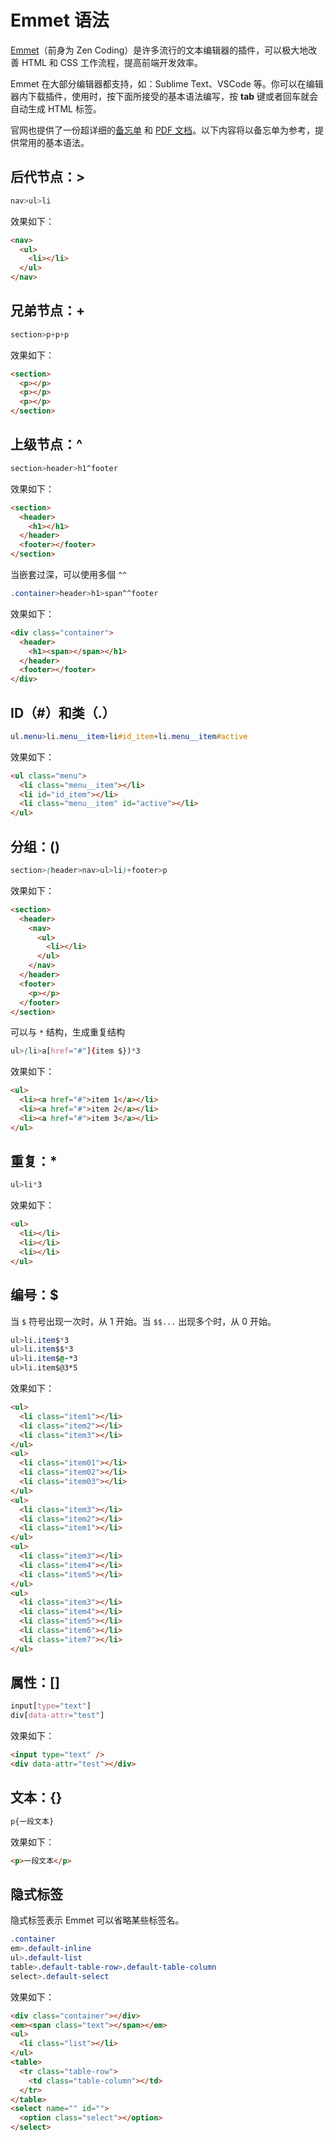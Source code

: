 # Emmet 语法

[Emmet](https://docs.emmet.io/)（前身为 Zen Coding）是许多流行的文本编辑器的插件，可以极大地改善 HTML 和 CSS 工作流程，提高前端开发效率。

Emmet 在大部分编辑器都支持，如：Sublime Text、VSCode 等。你可以在编辑器内下载插件，使用时，按下面所接受的基本语法编写，按 **tab** 键或者回车就会自动生成 HTML 标签。

官网也提供了一份超详细的[备忘单](https://docs.emmet.io/cheat-sheet/) 和 [PDF 文档](https://docs.emmet.io/cheatsheet-a5.pdf)。以下内容将以备忘单为参考，提供常用的基本语法。

## 后代节点：>

```css
nav>ul>li
```

效果如下：

```html
<nav>
  <ul>
    <li></li>
  </ul>
</nav>
```

## 兄弟节点：+

```css
section>p+p+p
```

效果如下：

```html
<section>
  <p></p>
  <p></p>
  <p></p>
</section>
```

## 上级节点：^

```css
section>header>h1^footer
```

效果如下：

```html
<section>
  <header>
    <h1></h1>
  </header>
  <footer></footer>
</section>
```

当嵌套过深，可以使用多個 `^^`

```css
.container>header>h1>span^^footer
```

效果如下：

```html
<div class="container">
  <header>
    <h1><span></span></h1>
  </header>
  <footer></footer>
</div>
```

## ID（#）和类（.）

```css
ul.menu>li.menu__item+li#id_item+li.menu__item#active
```

效果如下：

```html
<ul class="menu">
  <li class="menu__item"></li>
  <li id="id_item"></li>
  <li class="menu__item" id="active"></li>
</ul>
```

## 分组：()

```css
section>(header>nav>ul>li)+footer>p
```

效果如下：

```html
<section>
  <header>
    <nav>
      <ul>
        <li></li>
      </ul>
    </nav>
  </header>
  <footer>
    <p></p>
  </footer>
</section>
```

可以与 `*` 结构，生成重复结构

```css
ul>(li>a[href="#"]{item $})*3
```

效果如下：

```html
<ul>
  <li><a href="#">item 1</a></li>
  <li><a href="#">item 2</a></li>
  <li><a href="#">item 3</a></li>
</ul>
```

## 重复：*

```css
ul>li*3
```

效果如下：

```html
<ul>
  <li></li>
  <li></li>
  <li></li>
</ul>
```

## 编号：$

当 `$` 符号出现一次时，从 1 开始。当 `$$...` 出现多个时，从 0 开始。

```css
ul>li.item$*3
ul>li.item$$*3
ul>li.item$@-*3
ul>li.item$@3*5
```

效果如下：

```html
<ul>
  <li class="item1"></li>
  <li class="item2"></li>
  <li class="item3"></li>
</ul>
<ul>
  <li class="item01"></li>
  <li class="item02"></li>
  <li class="item03"></li>
</ul>
<ul>
  <li class="item3"></li>
  <li class="item2"></li>
  <li class="item1"></li>
</ul>
<ul>
  <li class="item3"></li>
  <li class="item4"></li>
  <li class="item5"></li>
</ul>
<ul>
  <li class="item3"></li>
  <li class="item4"></li>
  <li class="item5"></li>
  <li class="item6"></li>
  <li class="item7"></li>
</ul>
```

## 属性：[]

```css
input[type="text"]
div[data-attr="test"]
```

效果如下：

```html
<input type="text" />
<div data-attr="test"></div>
```

## 文本：{}

```css
p{一段文本}
```

效果如下：

```html
<p>一段文本</p>
```

## 隐式标签

隐式标签表示 Emmet 可以省略某些标签名。

```css
.container
em>.default-inline
ul>.default-list
table>.default-table-row>.default-table-column
select>.default-select
```

效果如下：

```html
<div class="container"></div>
<em><span class="text"></span></em>
<ul>
  <li class="list"></li>
</ul>
<table>
  <tr class="table-row">
    <td class="table-column"></td>
  </tr>
</table>
<select name="" id="">
  <option class="select"></option>
</select>
```
